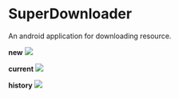 # SuperDownloader
An android application for downloading resource.

**new**
![](https://github.com/13608089849/SuperDownloader/blob/master/image/new.jpg)

**current**
![](https://github.com/13608089849/SuperDownloader/blob/master/image/current.jpg)

**history**
![](https://github.com/13608089849/SuperDownloader/blob/master/image/history.jpg)